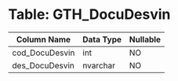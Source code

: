 # Table: GTH_DocuDesvin

| Column Name | Data Type | Nullable |
|-------------|-----------|----------|
| cod_DocuDesvin | int | NO |
| des_DocuDesvin | nvarchar | NO |
